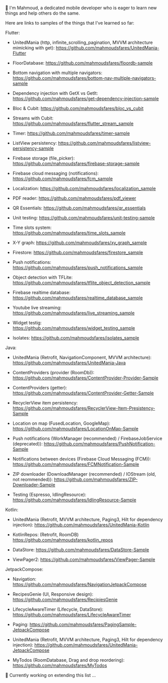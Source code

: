 
👋 I'm Mahmoud, a dedicated mobile developer who is eager to learn new things and help others do the same.


Here are links to samples of the things that I've learned so far:



Flutter:


- UnitedMania (http, infinite_scrolling_pagination, MVVM architecture mimicking with get): https://github.com/mahmoudsfares/UnitedMania-Flutter

- FloorDatabase: https://github.com/mahmoudsfares/floordb-sample

- Bottom navigation with multiple navigators: https://github.com/mahmoudsfares/bottom-nav-multiple-navigators-sample

- Dependency injection with GetX vs GetIt: https://github.com/mahmoudsfares/get-dependency-injection-sample

- Bloc & Cubit: https://github.com/mahmoudsfares/bloc_vs_cubit

- Streams with Cubit: https://github.com/mahmoudsfares/flutter_stream_sample

- Timer: https://github.com/mahmoudsfares/timer-sample

- ListView persistency: https://github.com/mahmoudsfares/listview-persistency-sample

- Firebase storage (file_picker): https://github.com/mahmoudsfares/firebase-storage-sample

- Firebase cloud messaging (notifications): https://github.com/mahmoudsfares/fcm_sample

- Localization: https://github.com/mahmoudsfares/localization_sample

- PDF reader: https://github.com/mahmoudsfares/pdf_viewer

- QR Essentials: https://github.com/mahmoudsfares/qr_essentials

- Unit testing: https://github.com/mahmoudsfares/unit-testing-sample

- Time slots system: https://github.com/mahmoudsfares/time_slots_sample

- X-Y graph: https://github.com/mahmoudsfares/xy_graph_sample

- Firestore: https://github.com/mahmoudsfares/firestore_sample

- Push notifications: https://github.com/mahmoudsfares/push_notifications_sample

- Object detection with TFLite: https://github.com/mahmoudsfares/tflite_object_detection_sample

- Firebase realtime database: https://github.com/mahmoudsfares/realtime_database_sample

- Youtube live streaming: https://github.com/mahmoudsfares/live_streaming_sample

- Widget testig: https://github.com/mahmoudsfares/widget_testing_sample

- Isolates: https://github.com/mahmoudsfares/isolates_sample



Java:

- UnitedMania (Retrofit, NavigationComponent, MVVM architecture): https://github.com/mahmoudsfares/UnitedMania-Java

- ContentProviders (provider (RoomDb)): https://github.com/mahmoudsfares/ContentProvider-Provider-Sample

- ContentProviders (getter): https://github.com/mahmoudsfares/ContentProvider-Getter-Sample
 
- RecyclerView item persistency: https://github.com/mahmoudsfares/RecyclerView-Item-Presistency-Sample

- Location on map (FusedLocation, GoogleMap): https://github.com/mahmoudsfares/LocationOnMap-Sample

- Push notifications (WorkManager (recommended) / FirebaseJobService (deprecated)): https://github.com/mahmoudsfares/PushNotification-Sample

- Notifications between devices (Firebase Cloud Messaging (FCM)): https://github.com/mahmoudsfares/FCMNotification-Sample

- ZIP downloader (DownloadManager (recommended) / IOStream (old, not reommended)): https://github.com/mahmoudsfares/ZIP-Downloader-Sample

- Testing (Espresso, IdlingResource): https://github.com/mahmoudsfares/IdlingResource-Sample



Kotlin:

- UnitedMania (Retrofit, MVVM architecture, Paging3, Hilt for dependency injection): https://github.com/mahmoudsfares/UnitedMania-Kotlin

- KotlinRepos: (Retrofit, RoomDB) https://github.com/mahmoudsfares/kotlin_repos

- DataStore: https://github.com/mahmoudsfares/DataStore-Sample

- ViewPager2: https://github.com/mahmoudsfares/ViewPager-Sample



JetpackCompose:

- Navigation: https://github.com/mahmoudsfares/NavigationJetpackCompose

- RecipesGenie (UI, Responsive design): https://github.com/mahmoudsfares/RecipiesGenie

- LifecycleAwareTimer (Lifecycle, DataStore): https://github.com/mahmoudsfares/LifecycleAwareTimer

- Paging: https://github.com/mahmoudsfares/PagingSample-JetpackCompose

- UnitedMania (Retrofit, MVVM architecture, Paging3, Hilt for dependency injection): https://github.com/mahmoudsfares/UnitedMania-JetpackCompose

- MyTodos (RoomDatabase, Drag and drop reordering): https://github.com/mahmoudsfares/MyTodos

🔭 Currently working on extending this list ...
